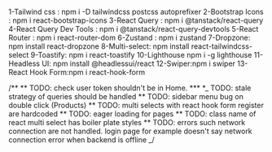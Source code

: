 1-Tailwind css : npm i -D tailwindcss postcss autoprefixer
2-Bootstrap Icons : npm i react-bootstrap-icons
3-React Query : npm i @tanstack/react-query
4-React Query Dev Tools : npm i @tanstack/react-query-devtools
5-React Router : npm i react-router-dom
6-Zustand : npm i zustand
7-Dropzone: npm install react-dropzone
8-Multi-select: npm install react-tailwindcss-select
9-Toastify: npm i react-toastify
10-Lighthouse npm i -g lighthouse
11-Headless UI: npm install @headlessui/react
12-Swiper:npm i swiper
13-React Hook Form:npm i react-hook-form

/\*\*
** TODO: check user token shouldn't be in Home. \*** 
\*_ TODO: stale strategy of queries should be handled
** TODO: sidebar menu bug on double click (Products)
** TODO: multi selects with react hook form register are hardcoded
** TODO: eager loading for pages
** TODO: class name of react multi select has boiler plate styles
** TODO: errors such network connection are not handled. login page for example doesn't say network connection error when backend is offline
_/